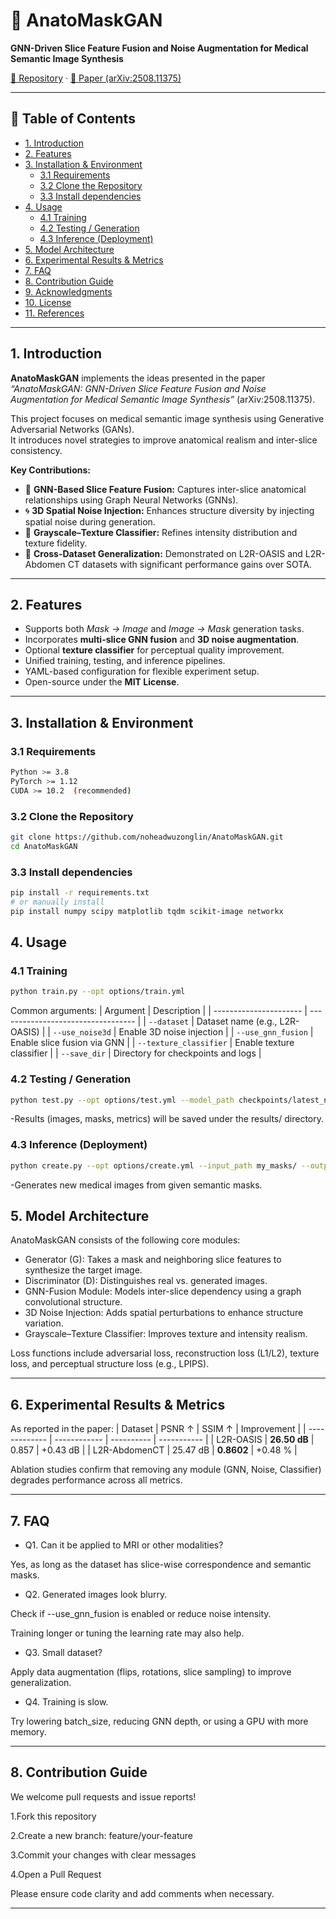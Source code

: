 # 🧠 AnatoMaskGAN
**GNN-Driven Slice Feature Fusion and Noise Augmentation for Medical Semantic Image Synthesis**

[📂 Repository](https://github.com/noheadwuzonglin/AnatoMaskGAN/tree/main) · [📄 Paper (arXiv:2508.11375)](https://arxiv.org/abs/2508.11375)

---

## 📑 Table of Contents
- [1. Introduction](#1-introduction)
- [2. Features](#2-features)
- [3. Installation & Environment](#3-installation--environment)
  - [3.1 Requirements](#31-requirements)
  - [3.2 Clone the Repository](#32-clone-the-repository)
  - [3.3 Install dependencies](#33-Install-dependencies)
- [4. Usage](#4-usage)
  - [4.1 Training](#41-training)
  - [4.2 Testing / Generation](#42-testing--generation)
  - [4.3 Inference (Deployment)](#43-inference-deployment)
- [5. Model Architecture](#5-model-architecture)
- [6. Experimental Results & Metrics](#6-experimental-results--metrics)
- [7. FAQ](#7-faq)
- [8. Contribution Guide](#8-contribution-guide)
- [9. Acknowledgments](#9-acknowledgments)
- [10. License](#10-license)
- [11. References](#11-references)

---

## 1. Introduction
**AnatoMaskGAN** implements the ideas presented in the paper  
*“AnatoMaskGAN: GNN-Driven Slice Feature Fusion and Noise Augmentation for Medical Semantic Image Synthesis”* (arXiv:2508.11375).

This project focuses on medical semantic image synthesis using Generative Adversarial Networks (GANs).  
It introduces novel strategies to improve anatomical realism and inter-slice consistency.

**Key Contributions:**
- 💠 **GNN-Based Slice Feature Fusion:** Captures inter-slice anatomical relationships using Graph Neural Networks (GNNs).
- 🌀 **3D Spatial Noise Injection:** Enhances structure diversity by injecting spatial noise during generation.
- 🧩 **Grayscale–Texture Classifier:** Refines intensity distribution and texture fidelity.
- 🧠 **Cross-Dataset Generalization:** Demonstrated on L2R-OASIS and L2R-Abdomen CT datasets with significant performance gains over SOTA.

---

## 2. Features
- Supports both *Mask → Image* and *Image → Mask* generation tasks.  
- Incorporates **multi-slice GNN fusion** and **3D noise augmentation**.  
- Optional **texture classifier** for perceptual quality improvement.  
- Unified training, testing, and inference pipelines.  
- YAML-based configuration for flexible experiment setup.  
- Open-source under the **MIT License**.

---

## 3. Installation & Environment

### 3.1 Requirements
```bash
Python >= 3.8
PyTorch >= 1.12
CUDA >= 10.2  (recommended)

```

### 3.2 Clone the Repository
```bash
git clone https://github.com/noheadwuzonglin/AnatoMaskGAN.git
cd AnatoMaskGAN

```

### 3.3 Install dependencies
```bash
pip install -r requirements.txt
# or manually install
pip install numpy scipy matplotlib tqdm scikit-image networkx

```

## 4. Usage

### 4.1 Training
```bash
python train.py --opt options/train.yml
```
Common arguments:
| Argument               | Description                        |
| ---------------------- | ---------------------------------- |
| `--dataset`            | Dataset name (e.g., L2R-OASIS)     |
| `--use_noise3d`        | Enable 3D noise injection          |
| `--use_gnn_fusion`     | Enable slice fusion via GNN        |
| `--texture_classifier` | Enable texture classifier          |
| `--save_dir`           | Directory for checkpoints and logs |




### 4.2 Testing / Generation
```bash
python test.py --opt options/test.yml --model_path checkpoints/latest_net_G.pth
```
-Results (images, masks, metrics) will be saved under the results/ directory.


### 4.3 Inference (Deployment)
```bash
python create.py --opt options/create.yml --input_path my_masks/ --output_path my_images/
```
-Generates new medical images from given semantic masks.

## 5. Model Architecture
AnatoMaskGAN consists of the following core modules:
- Generator (G): Takes a mask and neighboring slice features to synthesize the target image.
- Discriminator (D): Distinguishes real vs. generated images.
- GNN-Fusion Module: Models inter-slice dependency using a graph convolutional structure.
- 3D Noise Injection: Adds spatial perturbations to enhance structure variation.
- Grayscale–Texture Classifier: Improves texture and intensity realism.

Loss functions include adversarial loss, reconstruction loss (L1/L2), texture loss, and perceptual structure loss (e.g., LPIPS).

---

## 6. Experimental Results & Metrics
As reported in the paper:
| Dataset       | PSNR ↑       | SSIM ↑     | Improvement |
| ------------- | ------------ | ---------- | ----------- |
| L2R-OASIS     | **26.50 dB** | 0.857      | +0.43 dB    |
| L2R-AbdomenCT | 25.47 dB     | **0.8602** | +0.48 %     |

Ablation studies confirm that removing any module (GNN, Noise, Classifier) degrades performance across all metrics.

---

## 7. FAQ
- Q1. Can it be applied to MRI or other modalities?
  
Yes, as long as the dataset has slice-wise correspondence and semantic masks.
- Q2. Generated images look blurry.

Check if --use_gnn_fusion is enabled or reduce noise intensity.

Training longer or tuning the learning rate may also help.
- Q3. Small dataset?
  
Apply data augmentation (flips, rotations, slice sampling) to improve generalization.
- Q4. Training is slow.
  
Try lowering batch_size, reducing GNN depth, or using a GPU with more memory.

---

## 8. Contribution Guide
We welcome pull requests and issue reports!

1.Fork this repository

2.Create a new branch: feature/your-feature

3.Commit your changes with clear messages

4.Open a Pull Request

Please ensure code clarity and add comments when necessary.

---
